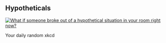 ## Hypotheticals
[![What if someone broke out of a hypothetical situation in your room right now?](https://imgs.xkcd.com/comics/hypotheticals.png)](https://xkcd.com/248/ "What if someone broke out of a hypothetical situation in your room right now?")

Your daily random xkcd
